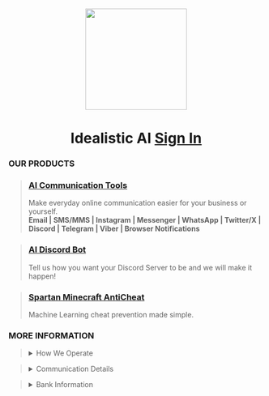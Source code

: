 <br>
<p align="center"><img src='https://vagdedes.com/.images/idealistic/logoCircular.png' width='200' height='200'></p> 

# <div align="center">Idealistic AI [Sign In](https://www.idealistic.ai/account)</div>

### OUR PRODUCTS
> ### [AI Communication Tools](https://www.idealistic.ai/github/reader/?path=products/ai_communication_tools)
> Make everyday online communication easier for your business or yourself.<br>
> **Email | SMS/MMS | Instagram | Messenger | WhatsApp | Twitter/X | Discord | Telegram | Viber | Browser Notifications**

> ### [AI Discord Bot](https://www.idealistic.ai/github/reader/?path=products/ai_discord_bot)
> Tell us how you want your Discord Server to be and we will make it happen!

> ### [Spartan Minecraft AntiCheat](https://www.idealistic.ai/github/reader/?repo=Spartan-AntiCheat)
> Machine Learning cheat prevention made simple.
 
### MORE INFORMATION
> <details>
> <summary>How We Operate</summary>
>    
> [Discord](https://www.idealistic.ai/discord) is used for communication and for managing your [Idealistic AI account](https://www.idealistic.ai/account). **(No Discord Account Required)**
> 
> [Patreon](https://www.idealistic.ai/patreon) is used for purchases. **(Patreon Account Required)**
> </details>

> <details>
> <summary>Communication Details</summary>
> 
> Email: contact@idealistic.ai
>  
> Discord: [https://www.idealistic.ai/discord](https://www.idealistic.ai/discord)
>
> Communication Form: [https://www.idealistic.ai/account/profile/contact](https://www.idealistic.ai/account/profile/contact)
> </details> 

> <details>
> <summary>Bank Information</summary>
> 
> IBAN: GR42 0172 1530 0051 5310 4184 935
>  
> BIC/SWIFT: [PIRBGRAA](https://www.piraeusbank.gr)
> 
> Located: Athens, Europe
> </details>
